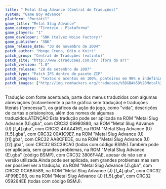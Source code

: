 ```yaml
---
title: " Metal Slug Advance (Central de Traduções)"
system: "Game Boy Advance"
platform: "Portátil"
game_title: "Metal Slug Advance"
game_category: "Tiroteio - Plataforma"
game_players: "1"
game_developer: "SNK (talvez Noise Factory)"
game_publisher: "SNK"
game_release_date: "30 de novembro de 2004"
patch_author: "Monge Crono, Odin e Knirt"
patch_group: "Central de Traduções (extinto)"
patch_site: "http://www.ctraducoes.com.br/ (fora do ar)"
patch_version: "1.0"
patch_release: "28 de setembro de 2007"
patch_type: "Patch IPS dentro de pacote ZIP"
patch_progress: "textos e acentos em 100%, ponteiros em 90% e indefinido sobre gráficos"
patch_images: ["http://img.romhackers.org/traducoes/%5BGBA%5D%20Metal%20Slug%20Advance%20-%20Central%20de%20Tradu%C3%A7%C3%B5es%20-%201.png","http://img.romhackers.org/traducoes/%5BGBA%5D%20Metal%20Slug%20Advance%20-%20Central%20de%20Tradu%C3%A7%C3%B5es%20-%202.png","http://img.romhackers.org/traducoes/%5BGBA%5D%20Metal%20Slug%20Advance%20-%20Central%20de%20Tradu%C3%A7%C3%B5es%20-%203.png"]
---
```

Tradução com fonte acentuada, parte dos menus traduzidos com algumas abreviações (notavelmente a parte gráfica sem tradução) e traduções literais ("processa"), os gráficos da ação do jogo, como "vida", descrições de cartas e prisioneiros, além dos nomes de algumas traduzidos.ATENÇÃO:Esta tradução pode ser aplicada na ROM "Metal Slug Advance (U).gba", com CRC32 09980880, na ROM "Metal Slug Advance (U) [f_4].gba", com CRC32 4AAA4161, na ROM "Metal Slug Advance (U) [f_5].gba", com CRC32 00A1C9E7, na ROM "Metal Slug Advance (U) [t1].gba", com CRC32 AA8CFEDE, ou na ROM "Metal Slug Advance (U) [t2].gba", com CRC32 B3C39CA0 (todas com código BSME).Também pode ser aplicada, sem grandes problemas, na ROM "Metal Slug Advance (E).gba" (código BSMP), com CRC32 3806F4AE, apesar de não ser a versão utilizada.Ainda pode ser aplicada, sem grandes problemas mas sem ser possível ver a tradução, na ROM "Metal Slug Advance (J).gba", com CRC32 0CABA589, na ROM "Metal Slug Advance (J) [f_4].gba", com CRC32 4F99EC68, ou na ROM "Metal Slug Advance (J) [f_5].gba", com CRC32 059264EE (todas com código BSMJ).
